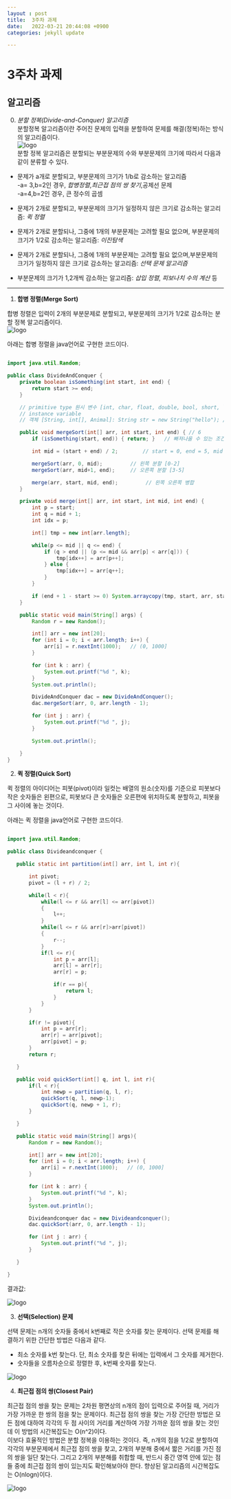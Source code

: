```yaml
---
layout : post
title:  3주차 과제
date:   2022-03-21 20:44:08 +0900
categories: jekyll update

---
```


# 3주차 과제

## 알고리즘

0. *분할 정복(Divide-and-Conquer) 알고리즘*     
분할정복 알고리즘이란 주어진 문제의 입력을 분할하여 문제를 해결(정복)하는 방식의 알고리즘이다.  
![logo](https://t1.daumcdn.net/cfile/tistory/222AA34554B13ACB12)    
분할 정복 알고리즘은 분할되는 부분문제의 수와 부분문제의 크기에 따라서 다음과 같이 분류할 수 있다.  
- 문제가 a개로 분할되고, 부분문제의 크기가 1/b로 감소하는 알고리즘  
-a= 3,b=2인 경우, *합병정렬*,*최근접 점의 쌍 찾기*,공제선 문제      
-a=4,b=2인 경우, 큰 정수의 곱셈     

- 문제가 2개로 분할되고, 부분문제의 크기가 일정하지 않은 크기로 감소하는 알고리즘: *퀵 정렬*   
- 문제가 2개로 분할되나, 그중에 1개의 부분문제는 고려할 필요 없으며, 부분문제의 크기가 1/2로 감소하는 알고리즘: *이진탐색*
- 문제가 2개로 분할되나, 그중에 1개의 부분문제는 고려할 필요 없으며,부분문제의 크기가 일정하지 않은 크기로 감소하는 알고리즘: *선택 문제 알고리즘*
- 부분문제의 크기가 1,2개씩 감소하는 알고리즘: *삽입 정렬*, *피보나치 수의 계산* 등

---

1. **합병 정렬(Merge Sort)**    

합병 정렬은 입력이 2개의 부분문제로 분할되고, 부분문제의 크기가 1/2로 감소하는 분할 정복 알고리즘이다.  
![logo](https://t1.daumcdn.net/cfile/tistory/263F8F4C562E4B7B36)     

아래는 합병 정렬을 java언어로 구현한 코드이다.

```java

import java.util.Random;

public class DivideAndConquer {
    private boolean isSomething(int start, int end) {
        return start >= end;
    }

    // primitive type 원시 변수 [int, char, float, double, bool, short, long]
    // instance variable
    // 객체 [String, int[], Animal]: String str = new String("hello"); //

    public void mergeSort(int[] arr, int start, int end) { // 6
        if (isSomething(start, end)) { return; }   // 빠져나올 수 있는 조건

        int mid = (start + end) / 2;        // start = 0, end = 5, mid = 2

        mergeSort(arr, 0, mid);         // 왼쪽 분할 [0-2]
        mergeSort(arr, mid+1, end);     // 오른쪽 분할 [3-5]

        merge(arr, start, mid, end);         // 왼쪽 오른쪽 병합
    }

    private void merge(int[] arr, int start, int mid, int end) {
        int p = start;
        int q = mid + 1;
        int idx = p;

        int[] tmp = new int[arr.length];

        while(p <= mid || q <= end) {
            if (q > end || (p <= mid && arr[p] < arr[q])) {
                tmp[idx++] = arr[p++];
            } else {
                tmp[idx++] = arr[q++];
            }
        }

        if (end + 1 - start >= 0) System.arraycopy(tmp, start, arr, start, end + 1 - start);
    }

    public static void main(String[] args) {
        Random r = new Random();

        int[] arr = new int[20];
        for (int i = 0; i < arr.length; i++) {
            arr[i] = r.nextInt(1000);   // (0, 1000]
        }

        for (int k : arr) {
            System.out.printf("%d ", k);
        }
        System.out.println();

        DivideAndConquer dac = new DivideAndConquer();
        dac.mergeSort(arr, 0, arr.length - 1);

        for (int j : arr) {
            System.out.printf("%d ", j);
        }

        System.out.println();

    }
}
```

2. **퀵 정렬(Quick Sort)**    

퀵 정렬의 아이디어는 피봇(pivot)이라 일컷는 배열의 원소(숫자)를 기준으로 피봇보다 작은 숫자들은 왼편으로, 피봇보다 큰 숫자들은 오른편에 위치하도록 분할하고, 피봇을 그 사이에 놓는 것이다.  

 아래는 퀵 정렬을 java언어로 구현한 코드이다.
 
 ```java

import java.util.Random;

public class Divideandconquer {

    public static int partition(int[] arr, int l, int r){

        int pivot;
        pivot = (l + r) / 2;

        while(l < r){
            while(l <= r && arr[l] <= arr[pivot])
            {
                l++;
            }
            while(l <= r && arr[r]>arr[pivot])
            {
                r--;
            }
            if(l <= r){
                int p = arr[l];
                arr[l] = arr[r];
                arr[r] = p;

                if(r == p){
                    return l;
                }
            }
        }

        if(r != pivot){
            int p = arr[r];
            arr[r] = arr[pivot];
            arr[pivot] = p;
        }
        return r;

    }

    public void quickSort(int[] q, int l, int r){
        if(l < r){
            int newp = partition(q, l, r);
            quickSort(q, l, newp-1);
            quickSort(q, newp + 1, r);
        }

    }

    public static void main(String[] args){
        Random r = new Random();

        int[] arr = new int[20];
        for (int i = 0; i < arr.length; i++) {
            arr[i] = r.nextInt(1000);   // (0, 1000]
        }

        for (int k : arr) {
            System.out.printf("%d ", k);
        }
        System.out.println();

        Divideandconquer dac = new Divideandconquer();
        dac.quickSort(arr, 0, arr.length - 1);

        for (int j : arr) {
            System.out.printf("%d ", j);
        }

    }

}
 ```
 결과값:

![logo](https://github.com/akizakic/akizakic.github.io/blob/main/%ED%80%B5%EC%86%94%ED%8A%B8%20%EA%B2%B0%EA%B3%BC%EA%B0%92.png?raw=true)


3. **선택(Selection) 문제**   

선택 문제는 n개의 숫자들 중에서 k번째로 작은 숫자를 찾는 문제이다.
선택 문제를 해결하기 위한 간단한 방법은 다음과 같다.    
- 최소 숫자를 k번 찾는다. 단, 최소 숫자를 찾은 뒤에는 입력에서 그 숫자를 제거한다.  
- 숫자들을 오름차순으로 정렬한 후, k번째 숫자를 찾는다.

![logo](https://gmlwjd9405.github.io/images/algorithm-selection-sort/selection-sort.png)


4. **최근접 점의 쌍(Closest Pair)**     

최근접 점의 쌍을 찾는 문제는 2차원 평면상의 n개의 점이 입력으로 주어질 때, 거리가 가장 가까운 한 쌍의 점을 찾는 문제이다. 최근접 점의 쌍을 찾는 가장 간단한 방법은 모든 점에 대하여 각각의 두 점 사이의 거리를 계산하여 가장 가까운 점의 쌍을 찾는 것인데 이 방법의 시간복잡도는 O(n^2)이다.    
이보다 효율적인 방법은 분할 정복을 이용하는 것이다. 즉, n개의 점을 1/2로 분할하여 각각의 부분문제에서 최근접 점의 쌍을 찾고, 2개의 부분해 중에서 짧은 거리를 가진 점의 쌍을 일단 찾는다. 그리고 2개의 부분해를 취합할 때, 반드시 중간 영역 안에 있는 점들 중에 최근접 점의 쌍이 있는지도 확인해보아야 한다. 향상된 알고리즘의 시간복잡도는 O(nlogn)이다.
   
![logo](https://img1.daumcdn.net/thumb/R1280x0/?scode=mtistory2&fname=https%3A%2F%2Fblog.kakaocdn.net%2Fdn%2FbpN8NR%2FbtrhzdaHpTo%2FUQr3VhR5NOyDcKNAuVTO41%2Fimg.png)



